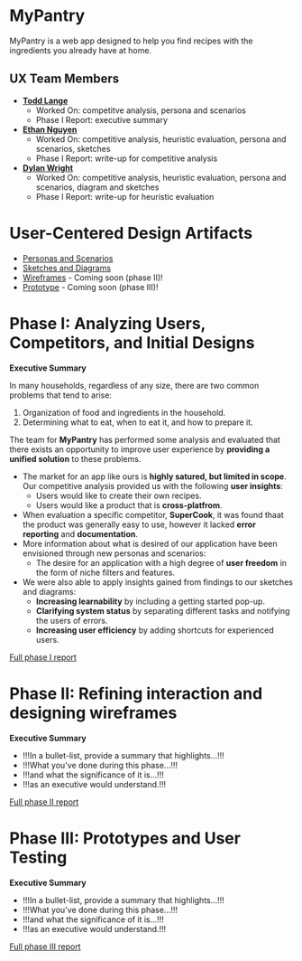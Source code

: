 # MyPantry

MyPantry is a web app designed to help you find recipes with the ingredients you already have at home.

## UX Team Members

* **[Todd Lange](https://usabilityengineering.github.io/ux-portfolio-hugeblank/)** 
    * Worked On: competitve analysis, persona and scenarios
    * Phase I Report: executive summary 
* **[Ethan Nguyen](https://usabilityengineering.github.io/ux-portfolio-ethanhn11/)** 
    * Worked On: competitive analysis, heuristic evaluation, persona and scenarios, sketches
    * Phase I Report: write-up for competitive analysis
* **[Dylan Wright](https://usabilityengineering.github.io/ux-portfolio-no-bugs-only-features/)** 
    * Worked On: competitive analysis, heuristic evaluation, persona and scenarios, diagram and sketches
    * Phase I Report: write-up for heuristic evaluation

# User-Centered Design Artifacts
 
* [Personas and Scenarios](personas/)
* [Sketches and Diagrams](sketches/)
* [Wireframes](#) - Coming soon (phase II)!
* [Prototype](#) - Coming soon (phase III)!

# Phase I: Analyzing Users, Competitors, and Initial Designs

**Executive Summary**

In many households, regardless of any size, there are two common problems that tend to arise:
1. Organization of food and ingredients in the household.
2. Determining what to eat, when to eat it, and how to prepare it.

The team for **MyPantry** has performed some analysis and evaluated that there exists an opportunity to improve user experience by **providing a unified solution** to these problems.

* The market for an app like ours is **highly satured, but limited in scope**. Our competitive analysis provided us with the following **user insights**:
    * Users would like to create their own recipes.
    * Users would like a product that is **cross-platfrom**.
* When evaluation a specific competitor, **SuperCook**, it was found thaat the product was generally easy to use, however it lacked **error reporting** and **documentation**.
* More information about what is desired of our application have been envisioned through new personas and scenarios:
    * The desire for an application with a high degree of **user freedom** in the form of niche filters and features.
* We were also able to apply insights gained from findings to our sketches and diagrams:
    * **Increasing learnability** by including a getting started pop-up.
    * **Clarifying system status** by separating different tasks and notifying the users of errors.
    * **Increasing user efficiency** by adding shortcuts for experienced users.

[Full phase I report](phaseI/)

# Phase II: Refining interaction and designing wireframes

**Executive Summary**

* !!!In a bullet-list, provide a summary that highlights...!!!
* !!!What you've done during this phase...!!!
* !!!and what the significance of it is...!!!
* !!!as an executive would understand.!!!

[Full phase II report](phaseII/)

# Phase III: Prototypes and User Testing

**Executive Summary**

* !!!In a bullet-list, provide a summary that highlights...!!!
* !!!What you've done during this phase...!!!
* !!!and what the significance of it is...!!!
* !!!as an executive would understand.!!!

[Full phase III report](phaseIII/)

